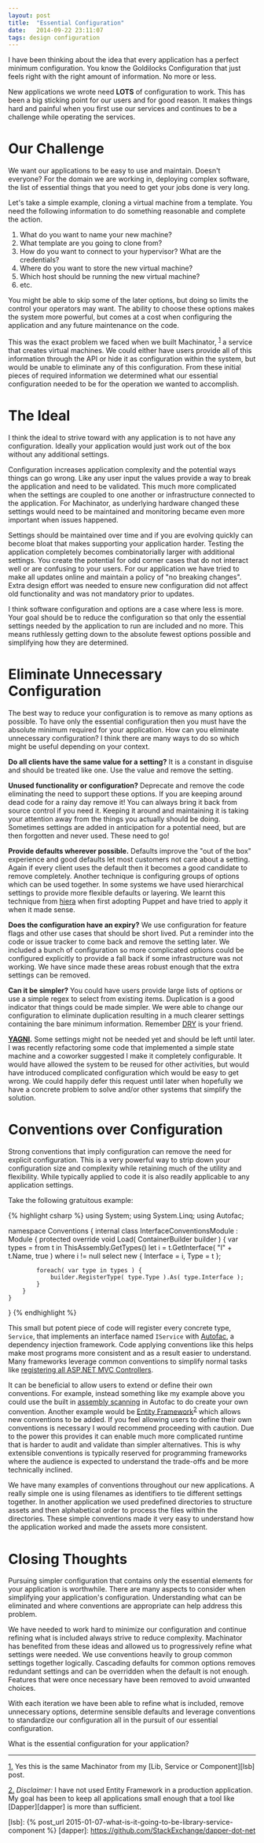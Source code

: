 ```yaml
---
layout: post
title:  "Essential Configuration"
date:   2014-09-22 23:11:07
tags: design configuration
---
```


I have been thinking about the idea that every application has a perfect
minimum configuration. You know the Goldilocks Configuration that just feels
right with the right amount of information. No more or less.

New applications we wrote need **LOTS** of configuration to work. This has been
a big sticking point for our users and for good reason. It makes things hard
and painful when you first use our services and continues to be a challenge
while operating the services.

Our Challenge
===============================================================================

We want our applications to be easy to use and maintain. Doesn't everyone? For
the domain we are working in, deploying complex software, the list of essential
things that you need to get your jobs done is very long.

Let's take a simple example, cloning a virtual machine from a template. You need
the following information to do something reasonable and complete the action.

1. What do you want to name your new machine?
2. What template are you going to clone from?
3. How do you want to connect to your hypervisor? What are the credentials?
4. Where do you want to store the new virtual machine?
5. Which host should be running the new virtual machine?
6. etc.

You might be able to skip some of the later options, but doing so limits the
control your operators may want. The ability to choose these options makes the
system more powerful, but comes at a cost when configuring the application and
any future maintenance on the code.

This was the exact problem we faced when we built Machinator,
<sup id="essential-configuration-reverse-note-1"><a href="#essential-configuration-note-1">1</a></sup> a service that creates virtual
machines. We could either have users provide all of this information through
the API or hide it as configuration within the system, but would be unable to
eliminate any of this configuration. From these initial pieces of required
information we determined what our essential configuration needed to be for the
operation we wanted to accomplish.

The Ideal
===============================================================================

I think the ideal to strive toward with any application is to not have any
configuration. Ideally your application would just work out of the box without
any additional settings.

Configuration increases application complexity and the potential ways things
can go wrong. Like any user input the values provide a way to break
the application and need to be validated. This much more complicated when the
settings are coupled to one another or infrastructure connected to the
application. For Machinator, as underlying hardware changed these settings
would need to be maintained and monitoring became even more important when
issues happened.

Settings should be maintained over time and if you are evolving quickly can
become bloat that makes supporting your application harder. Testing the
application completely becomes combinatorially larger with additional settings.
You create the potential for odd corner cases that do not interact well or are
confusing to your users. For our application we have tried to make all updates
online and maintain a policy of "no breaking changes". Extra design effort was
needed to ensure new configuration did not affect old functionality and was not
mandatory prior to updates.

I think software configuration and options are a case where less is more.
Your goal should be to reduce the configuration so that only the essential
settings needed by the application to run are included and no more. This means
ruthlessly getting down to the absolute fewest options possible and simplifying
how they are determined.

Eliminate Unnecessary Configuration
===============================================================================

The best way to reduce your configuration is to remove as many options as
possible. To have only the essential configuration then you must have the
absolute minimum required for your application. How can you eliminate
unnecessary configuration? I think there are many ways to do so which might be
useful depending on your context.

**Do all clients have the same value for a setting?** It is a constant in
disguise and should be treated like one. Use the value and remove the setting.

**Unused functionality or configuration?** Deprecate
and remove the code eliminating the need to support these options. If you are
keeping around dead code for a rainy day remove it! You can always bring it
back from source control if you need it. Keeping it around and maintaining it
is taking your attention away from the things you actually should be doing.
Sometimes settings are added in anticipation for a potential need, but are then
forgotten and never used. These need to go!

**Provide defaults wherever possible.** Defaults improve the "out of the box"
experience and good defaults let most customers not care about a setting.
Again if every client uses the default then it becomes a good candidate to
remove completely. Another technique is configuring groups of options which
can be used together. In some systems we have used hierarchical settings to
provide more flexible defaults or layering. We learnt this technique from
[hiera][hiera] when first adopting Puppet and have tried to apply it when it
made sense.

**Does the configuration have an expiry?** We use configuration for feature
flags and other use cases that should be short lived. Put a reminder into the
code or issue tracker to come back and remove the setting later. We included a bunch
of configuration so more complicated options could be configured explicitly to
provide a fall back if some infrastructure was not working. We have since
made these areas robust enough that the extra settings can be removed.

**Can it be simpler?** You could have users provide large lists of options or
use a simple regex to select from existing items. Duplication is a good
indicator that things could be made simpler. We were able to change our
configuration to eliminate duplication resulting in a much clearer settings
containing the bare minimum information. Remember [DRY][dry] is your friend.

**[YAGNI][yagni].** Some settings might not be needed yet and should be left
until later. I was recently refactoring some code that implemented a simple
state machine and a coworker suggested I make it completely configurable.
It would have allowed the system to be reused for other activities, but would
have introduced complicated configuration which would be easy to get wrong.
We could happily defer this request until later when hopefully we have a
concrete problem to solve and/or other systems that simplify the solution.

Conventions over Configuration
===============================================================================

Strong conventions that imply configuration can remove the need for explicit
configuration. This is a very powerful way to strip down your configuration
size and complexity while retaining much of the utility and
flexibility. While typically applied to code it is also readily applicable to
any application settings.

Take the following gratuitous example:

{% highlight csharp %}
using System;
using System.Linq;
using Autofac;

namespace Conventions {
    internal class InterfaceConventionsModule : Module  {
        protected override void Load( ContainerBuilder builder ) {
            var types = from t in ThisAssembly.GetTypes()
                        let i = t.GetInterface( "I" + t.Name, true )
                        where i != null
                        select new { Interface = i, Type = t };

            foreach( var type in types ) {
                builder.RegisterType( type.Type ).As( type.Interface );
            }
        }
    }
}
{% endhighlight %}

This small but potent piece of code will register every concrete type, ``Service``, that
implements an interface named ``IService`` with [Autofac][autofac], a dependency injection
framework. Code applying conventions like this helps make most programs more
consistent and as a result easier to understand. Many frameworks leverage
common conventions to simplify normal tasks like [registering all ASP.NET MVC Controllers][controllers].

It can be beneficial to allow users to extend or define their own conventions.
For example, instead something like my example above you could use the built in
[assembly scanning][scanning] in Autofac to do create your own convention.
Another example would be [Entity Framework][ef]<sup id="essential-configuration-reverse-note-2"><a href="#essential-configuration-note-2">2</a></sup>
which allows new conventions to be added. If you feel allowing users to define
their own conventions is necessary I would recommend proceeding with caution.
Due to the power this provides it can enable much more complicated runtime that
is harder to audit and validate than simpler alternatives. This is why
extensible conventions is typically reserved for programming frameworks where
the audience is expected to understand the trade-offs and be more technically
inclined.

We have many examples of conventions throughout our new applications. A really
simple one is using filenames as identifiers to tie different settings together.
In another application we used predefined directories to structure assets
and then alphabetical order to process the files within the directories. These
simple conventions made it very easy to understand how the
application worked and made the assets more consistent.

Closing Thoughts
===============================================================================

Pursuing simpler configuration that contains only the essential elements for
your application is worthwhile. There are many aspects to consider when
simplifying your application's configuration. Understanding what can be
eliminated and where conventions are appropriate can help address this problem.

We have needed to work hard to minimize our configuration and continue refining
what is included always strive to reduce complexity. Machinator has benefited
from these ideas and allowed us to progressively refine what settings were
needed. We use conventions heavily to group common settings together logically.
Cascading defaults for common options removes redundant settings and can be
overridden when the default is not enough.
Features that were once necessary have been removed to avoid unwanted choices.

With each iteration we have been able to refine what is included, remove
unnecessary options, determine sensible defaults and leverage conventions to
standardize our configuration all in the pursuit of our essential
configuration.

What is the essential configuration for your application?

<hr />

<a id="essential-configuration-note-1" href="#essential-configuration-reverse-note-1">1.</a>
Yes this is the same Machinator from my [Lib, Service or Component][lsb] post.

<a id="essential-configuration-note-2" href="#essential-configuration-reverse-note-2">2.</a>
*Disclaimer:* I have not used Entity Framework in a production application. My goal has
been to keep all applications small enough that a tool like [Dapper][dapper] is
more than sufficient.

[hiera]: https://docs.puppetlabs.com/hiera/1/#avoiding-repetition
[autofac]: http://autofac.org/
[controllers]: http://docs.autofac.org/en/latest/integration/mvc.html
[scanning]: http://docs.autofac.org/en/latest/register/scanning.html
[dry]: http://www.artima.com/intv/dry.html
[yagni]: http://c2.com/cgi/wiki?YouArentGonnaNeedIt
[ef]:  http://msdn.microsoft.com/en-us/data/jj819164.aspx
[lsb]: {% post_url 2015-01-07-what-is-it-going-to-be-library-service-component %}
[dapper]: https://github.com/StackExchange/dapper-dot-net